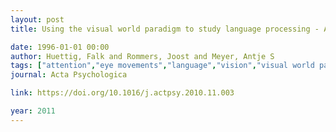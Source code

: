```yaml
---
layout: post
title: Using the visual world paradigm to study language processing - A review and critical evaluation

date: 1996-01-01 00:00
author: Huettig, Falk and Rommers, Joost and Meyer, Antje S
tags: ["attention","eye movements","language","vision","visual world paradigm"]
journal: Acta Psychologica

link: https://doi.org/10.1016/j.actpsy.2010.11.003

year: 2011
---
```



